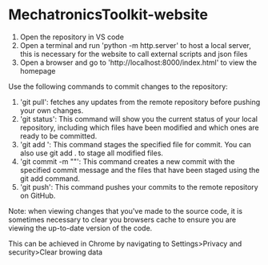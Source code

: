 # MechatronicsToolkit-website
1. Open the repository in VS code
2. Open a terminal and run 'python -m http.server' to host a local server, this is necessary for the website to call external scripts and json files
3. Open a browser and go to 'http://localhost:8000/index.html' to view the homepage

Use the following commands to commit changes to the repository:

1. 'git pull': fetches any updates from the remote repository before pushing your own changes.
1. 'git status': This command will show you the current status of your local repository, including which files have been modified and which ones are ready to be committed.
1. 'git add <file>': This command stages the specified file for commit. You can also use git add . to stage all modified files.
1. 'git commit -m "<your commit message>"': This command creates a new commit with the specified commit message and the files that have been staged using the git add command.
1. 'git push': This command pushes your commits to the remote repository on GitHub.

Note: when viewing changes that you've made to the source code, it is sometimes necessary to clear you browsers cache to ensure you are viewing the up-to-date version of the code.

This can be achieved in Chrome by navigating to Settings>Privacy and security>Clear browing data

